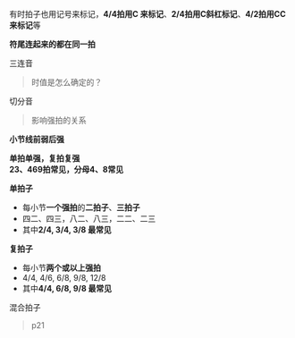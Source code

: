 
有时拍子也用记号来标记，**4/4拍用C 来标记**、**2/4拍用C斜杠标记**、**4/2拍用CC来标记**等 

**符尾连起来的都在同一拍**  

三连音  
> 时值是怎么确定的？

切分音  
> 影响强拍的关系  

**小节线前弱后强**  

**单拍单强，复拍复强**  
**23、469拍常见，分母4、8常见**    

**单拍子**  
- 每小节**一个强拍**的**二拍子**、**三拍子**  
-  四二、四三，八二、八三，二二、二三  
- 其中**2/4, 3/4, 3/8 最常见**  

**复拍子**  
- 每小节**两个或以上强拍**  
- 4/4, 4/6, 6/8, 9/8, 12/8  
- 其中**4/4, 6/8, 9/8 最常见**  

混合拍子  
> p21  
